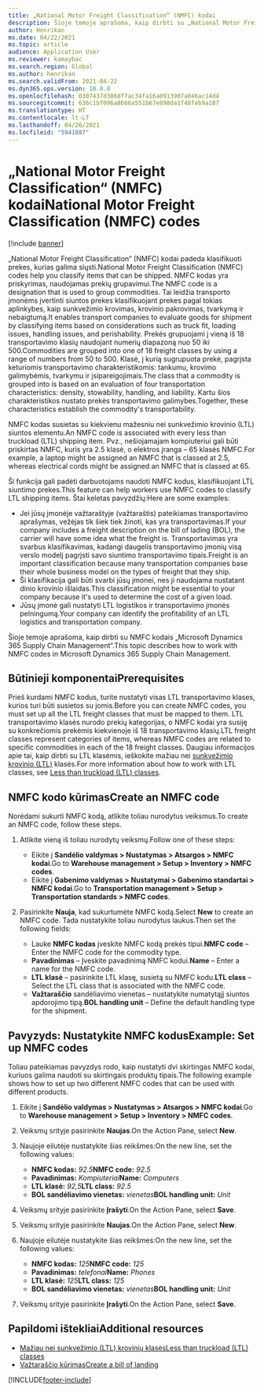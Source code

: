 ```yaml
---
title: „National Motor Freight Classification“ (NMFC) kodai
description: Šioje temoje aprašoma, kaip dirbti su „National Motor Freight Classification“ (NMFC) kodais programoje „Microsoft Dynamics 365 Supply Chain Management“
author: Henrikan
ms.date: 04/22/2021
ms.topic: article
audience: Application User
ms.reviewer: kamaybac
ms.search.region: Global
ms.author: henrikan
ms.search.validFrom: 2021-04-22
ms.dyn365.ops.version: 10.0.8
ms.openlocfilehash: 0307437d3868f7ac34fa16a0913907a046ac14d4
ms.sourcegitcommit: 636c1bf096a8666a551b67e898da1f48feb9a187
ms.translationtype: HT
ms.contentlocale: lt-LT
ms.lasthandoff: 04/26/2021
ms.locfileid: "5941887"
---
```

# <a name="national-motor-freight-classification-nmfc-codes"></a><span data-ttu-id="3e3b8-103">„National Motor Freight Classification“ (NMFC) kodai</span><span class="sxs-lookup"><span data-stu-id="3e3b8-103">National Motor Freight Classification (NMFC) codes</span></span>

[!include [banner](../includes/banner.md)]

<span data-ttu-id="3e3b8-104">„National Motor Freight Classification“ (NMFC) kodai padeda klasifikuoti prekes, kurias galima siųsti.</span><span class="sxs-lookup"><span data-stu-id="3e3b8-104">National Motor Freight Classification (NMFC) codes help you classify items that can be shipped.</span></span> <span data-ttu-id="3e3b8-105">NMFC kodas yra priskyrimas, naudojamas prekių grupavimui.</span><span class="sxs-lookup"><span data-stu-id="3e3b8-105">The NMFC code is a designation that is used to group commodities.</span></span> <span data-ttu-id="3e3b8-106">Tai leidžia transporto įmonėms įvertinti siuntos prekes klasifikuojant prekes pagal tokias aplinkybes, kaip sunkvežimio krovimas, krovinio pakrovimas, tvarkymą ir nebaigtumą.</span><span class="sxs-lookup"><span data-stu-id="3e3b8-106">It enables transport companies to evaluate goods for shipment by classifying items based on considerations such as truck fit, loading issues, handling issues, and perishability.</span></span> <span data-ttu-id="3e3b8-107">Prekės grupuojami į vieną iš 18 transportavimo klasių naudojant numerių diapazoną nuo 50 iki 500.</span><span class="sxs-lookup"><span data-stu-id="3e3b8-107">Commodities are grouped into one of 18 freight classes by using a range of numbers from 50 to 500.</span></span> <span data-ttu-id="3e3b8-108">Klasė, į kurią sugrupuota prekė, pagrįsta keturiomis transportavimo charakteristikomis: tankumu, krovimo galimybėmis, tvarkymu ir įsipareigojimais.</span><span class="sxs-lookup"><span data-stu-id="3e3b8-108">The class that a commodity is grouped into is based on an evaluation of four transportation characteristics: density, stowability, handling, and liability.</span></span> <span data-ttu-id="3e3b8-109">Kartu šios charakteristikos nustato prekės transportavimo galimybes.</span><span class="sxs-lookup"><span data-stu-id="3e3b8-109">Together, these characteristics establish the commodity's transportability.</span></span>

<span data-ttu-id="3e3b8-110">NMFC kodas susietas su kiekvienu mažesniu nei sunkvežimio krovinio (LTL) siuntos elementu.</span><span class="sxs-lookup"><span data-stu-id="3e3b8-110">An NMFC code is associated with every less than truckload (LTL) shipping item.</span></span> <span data-ttu-id="3e3b8-111">Pvz., nešiojamajam kompiuteriui gali būti priskirtas NMFC, kuris yra 2.5 klasė, o elektros įranga – 65 klasės NMFC.</span><span class="sxs-lookup"><span data-stu-id="3e3b8-111">For example, a laptop might be assigned an NMFC that is classed at 2.5, whereas electrical cords might be assigned an NMFC that is classed at 65.</span></span>

<span data-ttu-id="3e3b8-112">Ši funkcija gali padėti darbuotojams naudoti NMFC kodus, klasifikuojant LTL siuntimo prekes.</span><span class="sxs-lookup"><span data-stu-id="3e3b8-112">This feature can help workers use NMFC codes to classify LTL shipping items.</span></span> <span data-ttu-id="3e3b8-113">Štai keletas pavyzdžių:</span><span class="sxs-lookup"><span data-stu-id="3e3b8-113">Here are some examples:</span></span>

- <span data-ttu-id="3e3b8-114">Jei jūsų įmonėje važtaraštyje (važtaraštis) pateikiamas transportavimo aprašymas, vežėjas tik šiek tiek žinoti, kas yra transportavimas.</span><span class="sxs-lookup"><span data-stu-id="3e3b8-114">If your company includes a freight description on the bill of lading (BOL), the carrier will have some idea what the freight is.</span></span> <span data-ttu-id="3e3b8-115">Transportavimas yra svarbus klasifikavimas, kadangi daugelis transportavimo įmonių visą verslo modelį pagrįsti savo siuntimo transportavimo tipais.</span><span class="sxs-lookup"><span data-stu-id="3e3b8-115">Freight is an important classification because many transportation companies base their whole business model on the types of freight that they ship.</span></span>
- <span data-ttu-id="3e3b8-116">Ši klasifikacija gali būti svarbi jūsų įmonei, nes ji naudojama nustatant dinio krovinio išlaidas.</span><span class="sxs-lookup"><span data-stu-id="3e3b8-116">This classification might be essential to your company because it's used to determine the cost of a given load.</span></span>
- <span data-ttu-id="3e3b8-117">Jūsų įmonė gali nustatyti LTL logistikos ir transportavimo įmonės pelningumą.</span><span class="sxs-lookup"><span data-stu-id="3e3b8-117">Your company can identify the profitability of an LTL logistics and transportation company.</span></span>

<span data-ttu-id="3e3b8-118">Šioje temoje aprašoma, kaip dirbti su NMFC kodais „Microsoft Dynamics 365 Supply Chain Management“.</span><span class="sxs-lookup"><span data-stu-id="3e3b8-118">This topic describes how to work with NMFC codes in Microsoft Dynamics 365 Supply Chain Management.</span></span>

## <a name="prerequisites"></a><span data-ttu-id="3e3b8-119">Būtinieji komponentai</span><span class="sxs-lookup"><span data-stu-id="3e3b8-119">Prerequisites</span></span>

<span data-ttu-id="3e3b8-120">Prieš kurdami NMFC kodus, turite nustatyti visas LTL transportavimo klases, kurios turi būti susietos su jomis.</span><span class="sxs-lookup"><span data-stu-id="3e3b8-120">Before you can create NMFC codes, you must set up all the LTL freight classes that must be mapped to them.</span></span> <span data-ttu-id="3e3b8-121">LTL transportavimo klasės nurodo prekių kategorijas, o NMFC kodai yra susiję su konkrečiomis prekėmis kiekvienoje iš 18 transportavimo klasių.</span><span class="sxs-lookup"><span data-stu-id="3e3b8-121">LTL freight classes represent categories of items, whereas NMFC codes are related to specific commodities in each of the 18 freight classes.</span></span> <span data-ttu-id="3e3b8-122">Daugiau informacijos apie tai, kaip dirbti su LTL klasėmis, ieškokite mažiau nei [sunkvežimio krovinio (LTL)](ltl-class.md) klasės.</span><span class="sxs-lookup"><span data-stu-id="3e3b8-122">For more information about how to work with LTL classes, see [Less than truckload (LTL) classes](ltl-class.md).</span></span>

## <a name="create-an-nmfc-code"></a><span data-ttu-id="3e3b8-123">NMFC kodo kūrimas</span><span class="sxs-lookup"><span data-stu-id="3e3b8-123">Create an NMFC code</span></span>

<span data-ttu-id="3e3b8-124">Norėdami sukurti NMFC kodą, atlikite toliau nurodytus veiksmus.</span><span class="sxs-lookup"><span data-stu-id="3e3b8-124">To create an NMFC code, follow these steps.</span></span>

1. <span data-ttu-id="3e3b8-125">Atlikite vieną iš toliau nurodytų veiksmų.</span><span class="sxs-lookup"><span data-stu-id="3e3b8-125">Follow one of these steps:</span></span>

    - <span data-ttu-id="3e3b8-126">Eikite į **Sandėlio valdymas \> Nustatymas \> Atsargos \> NMFC kodai**.</span><span class="sxs-lookup"><span data-stu-id="3e3b8-126">Go to **Warehouse management \> Setup \> Inventory \> NMFC codes**.</span></span>
    - <span data-ttu-id="3e3b8-127">Eikite į **Gabenimo valdymas \> Nustatymai \> Gabenimo standartai \> NMFC kodai**.</span><span class="sxs-lookup"><span data-stu-id="3e3b8-127">Go to **Transportation management \> Setup \> Transportation standards \> NMFC codes**.</span></span>

1. <span data-ttu-id="3e3b8-128">Pasirinkite **Nauja**, kad sukurtumėte NMFC kodą.</span><span class="sxs-lookup"><span data-stu-id="3e3b8-128">Select **New** to create an NMFC code.</span></span> <span data-ttu-id="3e3b8-129">Tada nustatykite toliau nurodytus laukus.</span><span class="sxs-lookup"><span data-stu-id="3e3b8-129">Then set the following fields:</span></span>

    - <span data-ttu-id="3e3b8-130">Lauke **NMFC kodas** įveskite NMFC kodą prekės tipui.</span><span class="sxs-lookup"><span data-stu-id="3e3b8-130">**NMFC code** – Enter the NMFC code for the commodity type.</span></span>
    - <span data-ttu-id="3e3b8-131">**Pavadinimas** – Įveskite pavadinimą NMFC kodui.</span><span class="sxs-lookup"><span data-stu-id="3e3b8-131">**Name** – Enter a name for the NMFC code.</span></span>
    - <span data-ttu-id="3e3b8-132">**LTL klasė** – pasirinkite LTL klasę, susietą su NMFC kodu.</span><span class="sxs-lookup"><span data-stu-id="3e3b8-132">**LTL class** – Select the LTL class that is associated with the NMFC code.</span></span>
    - <span data-ttu-id="3e3b8-133">**Važtaraščio** sandėliavimo vienetas – nustatykite numatytąjį siuntos apdorojimo tipą.</span><span class="sxs-lookup"><span data-stu-id="3e3b8-133">**BOL handling unit** – Define the default handling type for the shipment.</span></span>

## <a name="example-set-up-nmfc-codes"></a><span data-ttu-id="3e3b8-134">Pavyzyds: Nustatykite NMFC kodus</span><span class="sxs-lookup"><span data-stu-id="3e3b8-134">Example: Set up NMFC codes</span></span>

<span data-ttu-id="3e3b8-135">Toliau pateikiamas pavyzdys rodo, kaip nustatyti dvi skirtingas NMFC kodai, kuriuos galima naudoti su skirtingais produktų tipais.</span><span class="sxs-lookup"><span data-stu-id="3e3b8-135">The following example shows how to set up two different NMFC codes that can be used with different products.</span></span>

1. <span data-ttu-id="3e3b8-136">Eikite į **Sandėlio valdymas \> Nustatymas \> Atsargos \> NMFC kodai**.</span><span class="sxs-lookup"><span data-stu-id="3e3b8-136">Go to **Warehouse management \> Setup \> Inventory \> NMFC codes**.</span></span>
1. <span data-ttu-id="3e3b8-137">Veiksmų srityje pasirinkite **Naujas**.</span><span class="sxs-lookup"><span data-stu-id="3e3b8-137">On the Action Pane, select **New**.</span></span>
1. <span data-ttu-id="3e3b8-138">Naujoje eilutėje nustatykite šias reikšmes:</span><span class="sxs-lookup"><span data-stu-id="3e3b8-138">On the new line, set the following values:</span></span>

    - <span data-ttu-id="3e3b8-139">**NMFC kodas:** *92.5*</span><span class="sxs-lookup"><span data-stu-id="3e3b8-139">**NMFC code:** *92.5*</span></span>
    - <span data-ttu-id="3e3b8-140">**Pavadinimas:** *Kompiuteriai*</span><span class="sxs-lookup"><span data-stu-id="3e3b8-140">**Name:** *Computers*</span></span>
    - <span data-ttu-id="3e3b8-141">**LTL klasė:** *92,5*</span><span class="sxs-lookup"><span data-stu-id="3e3b8-141">**LTL class:** *92.5*</span></span>
    - <span data-ttu-id="3e3b8-142">**BOL sandėliavimo vienetas:** *vienetas*</span><span class="sxs-lookup"><span data-stu-id="3e3b8-142">**BOL handling unit:** *Unit*</span></span>

1. <span data-ttu-id="3e3b8-143">Veiksmų srityje pasirinkite **Įrašyti**.</span><span class="sxs-lookup"><span data-stu-id="3e3b8-143">On the Action Pane, select **Save**.</span></span>
1. <span data-ttu-id="3e3b8-144">Veiksmų srityje pasirinkite **Naujas**.</span><span class="sxs-lookup"><span data-stu-id="3e3b8-144">On the Action Pane, select **New**.</span></span>
1. <span data-ttu-id="3e3b8-145">Naujoje eilutėje nustatykite šias reikšmes:</span><span class="sxs-lookup"><span data-stu-id="3e3b8-145">On the new line, set the following values:</span></span>

    - <span data-ttu-id="3e3b8-146">**NMFC kodas:** *125*</span><span class="sxs-lookup"><span data-stu-id="3e3b8-146">**NMFC code:** *125*</span></span>
    - <span data-ttu-id="3e3b8-147">**Pavadinimas:** *telefonai*</span><span class="sxs-lookup"><span data-stu-id="3e3b8-147">**Name:** *Phones*</span></span>
    - <span data-ttu-id="3e3b8-148">**LTL klasė:** *125*</span><span class="sxs-lookup"><span data-stu-id="3e3b8-148">**LTL class:** *125*</span></span>
    - <span data-ttu-id="3e3b8-149">**BOL sandėliavimo vienetas:** *vienetas*</span><span class="sxs-lookup"><span data-stu-id="3e3b8-149">**BOL handling unit:** *Unit*</span></span>

1. <span data-ttu-id="3e3b8-150">Veiksmų srityje pasirinkite **Įrašyti**.</span><span class="sxs-lookup"><span data-stu-id="3e3b8-150">On the Action Pane, select **Save**.</span></span>

## <a name="additional-resources"></a><span data-ttu-id="3e3b8-151">Papildomi ištekliai</span><span class="sxs-lookup"><span data-stu-id="3e3b8-151">Additional resources</span></span>

- [<span data-ttu-id="3e3b8-152">Mažiau nei sunkvežimio (LTL) krovinių klasės</span><span class="sxs-lookup"><span data-stu-id="3e3b8-152">Less than truckload (LTL) classes</span></span>](ltl-class.md)
- [<span data-ttu-id="3e3b8-153">Važtaraščio kūrimas</span><span class="sxs-lookup"><span data-stu-id="3e3b8-153">Create a bill of landing</span></span>](create-bill-of-lading.md)

[!INCLUDE[footer-include](../../includes/footer-banner.md)]
